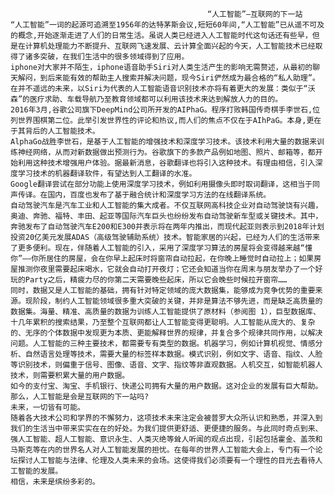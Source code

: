                                                 “人工智能”—互联网的下一站
    “人工智能”一词的起源可追溯至1956年的达特茅斯会议,短短60年间,“人工智能”已从遥不可及的概念,开始逐渐走进了人们的日常生活。虽说人类已经进入人工智能时代这句话还有些早，但是在计算机处理能力不断提升、互联网飞速发展、云计算全面兴起的今天，人工智能技术已经取得了诸多突破，在我们生活中的很多领域得到了应用。
    iphone对大家并不陌生，iphone语音助手Siri对人类生活产生的影响无需赘述，从最初的聊天解闷，到后来能有效的帮助主人搜索并解决问题，现今Siri俨然成为最合格的“私人助理”。在并不遥远的未来，以Siri为代表的人工智能语音识别技术亦将有着更大的发展：类似于“沃森”的医疗求助、车载导航乃至教育领域都可以利用该技术来达到解放人力的目的。
    2016年3月,谷歌公司旗下DeepMind公司所开发的AIPhaG。程序打败韩国传奇棋手李世石,位列世界围棋第二位。此举引发世界性的评论和热议,而人们的焦点不仅在于AIhPaG。本身,更在于其背后的人工智能技术。
    AlphaGo战胜李世石，是基于人工智能的增强技术和深度学习技术。该技术利用大量的数据来训练神经网络，从而对新数据做出预测行为。谷歌旗下的多款产品例如地图、照片、邮箱等，都开始利用这种技术增强用户体验。据最新消息，谷歌翻译也将引入这种技术。有理由相信，引入深度学习技术的机器翻译软件，有望达到人工翻译的水准。
    Google翻译尝试在部分功能上使用深度学习技术，例如利用摄像头即时取词翻译，这相当于同声传译。在国内，百度也发布了基于融合统计和深度学习方法的在线翻译系统。
    自动驾驶汽车是汽车工业和人工智能的集大成者。不仅互联网高科技企业对自动驾驶饶有兴趣，奥迪、奔驰、福特、丰田、起亚等国际汽车巨头也纷纷发布自动驾驶新车型或关键技术。其中，奔驰发布了自动驾驶汽车E200和E300并表示将在两年内推出，而现代起亚则表示到2018年计划投资20亿美元发展ADAS（高级驾驶辅助系统）技术。智能家居的兴起，已经为人们的生活带来了更多便利。现在，伴随着人工智能的引入，采用了深度学习算法的房屋将会变得越来越“懂你”——你所居住的房屋，会在你早上起床时将窗帘自动拉起，在你晚上睡觉时自动拉上；如果房屋推测你夜里需要起床喝水，它就会自动打开夜灯；它还会知道当你在周末与朋友举办了一个好玩的Party之后，精疲力尽的你第二天需要晚些起床，所以它会晚些时候拉开窗帘……
    同时，数据又是人工智能的基础，拥有针对特定领域的庞大数据集，能够成为竞争优势的重要来源。现阶段，制约人工智能领域很多重大突破的关键，并非是算法不够先进，而是缺乏高质量的数据集。海量、精准、高质量的数据为训练人工智能提供了原材料（参阅图 1），巨型数据库、十几年累积的搜索结果，乃至整个互联网都让人工智能变得更聪明。人工智能从庞大的、复杂的、无序的个体数据中发现更为本质、更能解释世界的规律，并复合多个规律共同作用，以解决问题。人工智能的三种主要技术，都需要专有类型的数据。机器学习，例如计算机视觉、情感分析、自然语言处理等技术，需要大量的标签样本数据。模式识别，例如文字、语音、指纹、人脸等识别技术，则偏重于信号、图像、语音、文字、指纹等非直观数据。人机交互，如智能机器人技术，则需要积累大量的用户数据。
    如今的支付宝、淘宝、手机银行、快递公司拥有大量的用户数据。这对企业的发展有巨大帮助。
    那么，人工智能是会是互联网的下一站吗?
    未来，一切皆有可能。
    随着各大技术公司和学界的不懈努力，这项技术未来注定会被普罗大众所认识和熟悉，并深入到我们的生活当中带来实实在在的好处。为我们提供更舒适、更便捷的服务。与此同时奇点到来、强人工智能、超人工智能、意识永生、人类灭绝等耸人听闻的观点出现，引起包括霍金、盖茨和马斯克等在内的世界名人对人工智能发展的担忧。在每年的世界人工智能大会上，专门有一个论坛探讨人工智能与法律、伦理及人类未来的会场。这使得我们必须要有一个理性的目光去看待人工智能的发展。
    相信，未来是缤纷多彩的。

